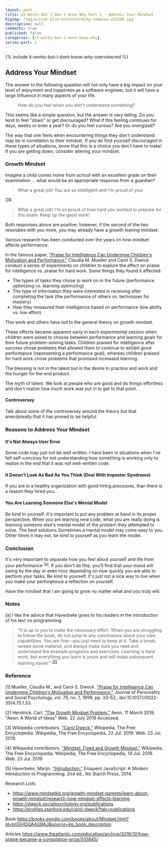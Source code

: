 ```yaml
---
layout: post
title: It Works But I Don't Know Why Part 1 - Address Your Mindset
bigimg: /img/action-plan-brainstorming-complex-212286.jpg
description: null
comments: true
published: false
categories: [it-works-but-i-dont-know-why]
series-part: 1
---
```


{% include it-works-but-i-dont-know-why-overview.md %}

## Address Your Mindset

The answer to the following question will not only have a big impact on your level of enjoyment and happiness as a software engineer, but it will have a large influence in many aspects of your life.

> How do you feel when you don't understand something?

This seems like a simple question, but the answer is very telling.  Do you tend to feel "down" or get discouraged?  What if this feeling continues for days, weeks or even a year?  Or do you feel curious?  Are you energized?

The way that one feels when encountering things they don't understand may be in correlation to their mindset.  If you do find yourself discouraged in these types of situations, know that this is a choice you don't have to make!  If you are getting down, consider altering your mindset.

### Growth Mindset
Imagine a child comes home from school with an excellent grade on their examination ... what would be an appropriate response from a guardian?

> What a great job!  You are so intelligent and I'm proud of you!

OR

> What a great job!  I'm so proud of how hard you worked to prepare for this exam.  Keep up the good work!

Both responses above are positive; however, if the second of the two resonates with you more, you may already have a growth leaning mindset.

Various research has been conducted over the years on how mindset affects performance.

In the famous paper, ["Praise for Intelligence Can Undermine Children's Motivation and Performance,"][growth-mindset-paper] Claudia M. Mueller and Carol S. Dweck conduct a series of experiments on children to explore the affect on praise for intelligence vs. praise for hard work.  Some things they found it affected:

* The types of tasks they chose to work on in the future (performance optimizing vs. learning optimizing)
* The type of information they were interested in receiving after completing the task (the performance of others vs. techniques for mastery)
* How they measured their intelligence based on performance (low ability vs. low effort)

This work and others have led to the general theory on growth mindset.



These effects became apparent early in each experimental
session when children were asked to choose between performance and learning goals for their future problem-solving tasks.
Children praised for intelligence after success chose problems
that allowed them to continue to exhibit good performance (representing a performance goal), whereas children praised for
hard work chose problems that promised increased learning. 



The blessing is not in the talent but in the desire to practice and work and the hunger for the end product.

The myth of talent.  We look at people who are good and do things effortless and don't realize how much work was put in to get to that point.  	

#### Controversey
Talk about some of the controversey around the theory but that anecdoteally that it has proved to be helpful.

### Reasons to Address Your Mindset

#### It's Not Always User Error
Some code may just not be well written.  I have been in situations when I've felt self-concious for not understanding how something is working only to realize in the end that it was not well-written code.

#### It Doesn't Look As Bad As You Think (Deal With Imposter Syndrome)
If you are in a healthy organization with good hiring processes, than there is a reason they hired you.

#### You Are Learning Someone Else's Mental Model
Be kind to yourself.  It's important to put any problem at hand in its proper perspective.  When you are learning new code, what you are really doing is learning someone else's mental model of the problem they attempted to solve.  The best solutions  Sometimes a mental model may come easy to you.  Other times it may not, be kind to yourself as you learn the model.

### Conclusion
It's very important to separate how you feel about yourself and life from your performance <sup>[[a]](#eloquent-javascript-note)</sup>.  If you don't do this, you'll find that your mood will swing by the day or even hour depending on how quickly you are able to perform your tasks.  Be kind to yourself, it's just not a nice way to live when you make your perforamnce a reflection on yourself.

Have the mindset that I am going to grow no matter what and you truly will.

### Notes
[<a name="eloquent-javascript-note">a</a>] I like the advice that Haverbeke gives to his readers in the introduction of his text on programming.
> "It is up to you to make the necessary effort. When you are struggling to follow the book, do not jump to any conclusions about your own capabilities. You are fine—you just need to keep at it. Take a break, reread some material, and always make sure you read and understand the example programs and exercises. Learning is hard work, but everything you learn is yours and will make subsequent learning easier." <sup>[[5]](#eloquent-javascript-quote)</sup>

### Reference
[<a name="growth-mindset-paper">1</a>] Mueller, Claudia M., and Carol S. Dweck. ["Praise for Intelligence Can Undermine Children's Motivation and Performance."][growth-mindset-paper] Journal of Personality and Social Psychology, vol. 75, no. 1, 1998, pp. 33–52., doi:10.1037//0022-3514.75.1.33.

[<a name="growth-mindset-problem">2</a>] Hendrick, Carl. ["The Growth Mindset Problem."][growth-mindset-problem] Aeon. 11 March 2019. "Aeon: A World of Ideas" Web. 22 July 2019 Accessed.

[<a name="growth-mindset-problem">3</a>] Wikipedia contributors. ["Carol Dweck."][carol-dweck-wikipedia] Wikipedia, The Free Encyclopedia. Wikipedia, The Free Encyclopedia, 22 Jul. 2019. Web. 23 Jul. 2019.

[<a name="fixed-and-growth-mindset-wikipedia">4</a>] Wikipedia contributors. ["Mindset: Fixed and Growth Mindset."][fixed-and-growth-mindset-wikipedia] Wikipedia, The Free Encyclopedia. Wikipedia, The Free Encyclopedia, 14 Jul. 2019. Web. 23 Jul. 2019.

[<a name="eloquent-javascript-quote">5</a>] Haverbeke, Marijn. ["Introduction."][eloquent-javascript-quote] Eloquent JavaScript: A Modern Introduction to Programming. 2nd ed., No Starch Press, 2014.


Research Lists
* https://www.mindsetkit.org/growth-mindset-parents/learn-about-growth-mindset/research-how-mindset-affects-learning
* https://dweck.socialpsychology.org/publications
* https://profiles.stanford.edu/carol-dweck?tab=publications

Book
https://books.google.com/books/about/Mindset.html?id=bOGHDQAAQBAJ&source=kp_book_description

Articles
https://www.theatlantic.com/education/archive/2016/12/how-praise-became-a-consolation-prize/510845/

[growth-mindset-paper]: http://citeseerx.ist.psu.edu/viewdoc/download;jsessionid=A31638AF1453BD81DFF19E08321F396D?doi=10.1.1.477.4297&rep=rep1&type=pdf
[growth-mindset-problem]: https://aeon.co/essays/schools-love-the-idea-of-a-growth-mindset-but-does-it-work
[carol-dweck-wikipedia]:https://en.wikipedia.org/wiki/Carol_Dweck
[fixed-and-growth-mindset-wikipedia]: https://en.wikipedia.org/wiki/Mindset#Fixed_and_growth
[eloquent-javascript-quote]: https://eloquentjavascript.net/2nd_edition/00_intro.html#p_zXHEILSN8i
